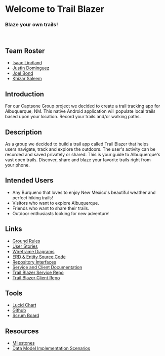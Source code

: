 # Welcome to Trail Blazer
### Blaze your own trails! 
<br>

## Team Roster
* [Isaac Lindland](https://github.com/swandivejack)
* [Justin Dominguez](https://github.com/justinbdom)
* [Joel Bond](https://github.com/bondj89)
* [Khizar Saleem](https://github.com/khizar-saleem)

## Introduction 
For our Captsone Group project we decided to create a trail tracking app for Albuquerque, NM. 
This native Android application will populate local trails based upon your location. Record your 
trails and/or walking paths. 

## Description 
As a group we decided to build a trail app called Trail Blazer that helps users
navigate, track and explore the outdoors. The user's activity can be recorded and
saved privately or shared. This is your guide to Albuquerque's vast open trails. 
Discover, share and blaze your favorite trails right from your phone. 

## Intended Users
* Any Burqueno that loves to enjoy New Mexico's beautiful weather and perfect hiking trails! 
* Visitors who want to explore Albuquerque. 
* Friends who want to share their trails. 
* Outdoor enthusiasts looking for new adventure! 

## Links

* [Ground Rules](docs/ground-rules.md)
* [User Stories](docs/user-stories.md)
* [Wireframe Diagrams](docs/wireframe.md)
* [ERD & Entity Source Code](docs/erd.md)
* [Repository Interfaces](docs/repo-interfaces.md) 
* [Service and Client Documentation](docs/controllers-and-services.md)
* [Trail Blazer Service Repo](https://github.com/the-trail-blazer/trailblazer-service)
* [Trail Blazer Client Repo](https://github.com/the-trail-blazer/trailblazer-client)

## Tools 

* [Lucid Chart](lucidchart.com)
* [Github](https://github.com/the-trail-blazer)
* [Scrum Board](https://github.com/the-trail-blazer/trailblazer.github.io/projects/5)


## Resources 

* [Milestones](docs/milestones.md)
* [Data Model Implementation Scenarios](https://deep-dive-coding-java-cohort-8.github.io/2019/10/17/data-model-implementation-scenarios.html)






